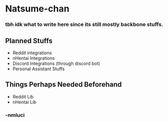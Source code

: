 # Natsume-chan

### tbh idk what to write here since its still mostly backbone stuffs.

## Planned Stuffs
- Reddit integrations
- nHentai Integrations
- Discord Integrations (through discord bot)
- Personal Assistant Stuffs

## Things Perhaps Needed Beforehand
- Reddit Lib
- nHentai Lib

### -nmluci